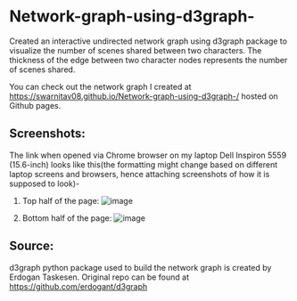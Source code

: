 # Network-graph-using-d3graph-
Created an interactive undirected network graph using d3graph package to visualize the number of scenes shared between two characters. The thickness of the edge between two character nodes represents the number of scenes shared.

You can check out the network graph I created at https://swarnitav08.github.io/Network-graph-using-d3graph-/ hosted on Github pages.

## Screenshots:

The link when opened via Chrome browser on my laptop Dell Inspiron 5559 (15.6-inch) looks like this(the formatting might change based on different laptop screens and browsers, hence attaching screenshots of how it is supposed to look)-

1) Top half of the page:
![image](https://user-images.githubusercontent.com/50669059/96886679-7202ac00-14a1-11eb-9d61-579073093e81.png)

2) Bottom half of the page:
![image](https://user-images.githubusercontent.com/50669059/96887944-b8a4d600-14a2-11eb-8204-5f5563b46197.png)

## Source:
d3graph python package used to build the network graph is created by Erdogan Taskesen. Original repo can be found at https://github.com/erdogant/d3graph
